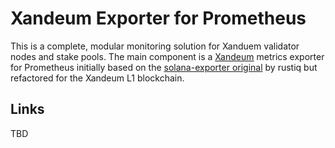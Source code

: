 # Xandeum Exporter for Prometheus

This is a complete, modular monitoring solution for Xanduem validator nodes and stake pools. The main
component is a [Xandeum](https://github.com/xandeum/xandeum) metrics exporter for Prometheus
initially based on the [solana-exporter original](https://github.com/rustiqtech/solana_exporter) by rustiq
but refactored for the Xandeum L1 blockchain.

## Links

TBD